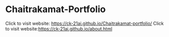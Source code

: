 # Chaitrakamat-Portfolio

Click to visit website: https://ck-21ai.github.io/Chaitrakamat-portfolio/
Click to visit website:https://ck-21ai.github.io/about.html
